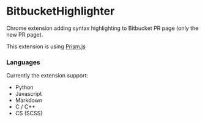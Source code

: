 # BitbucketHighlighter
Chrome extension adding syntax highlighting to Bitbucket PR page (only the new PR page).

This extension is using [Prism.js](https://prismjs.com)

### Languages
Currently the extension support:
* Python
* Javascript
* Markdown
* C / C++
* CS (SCSS)
